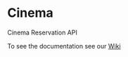 # Cinema

Cinema Reservation API

To see the documentation see our [Wiki](https://github.com/sposmen/cinema/wiki)

